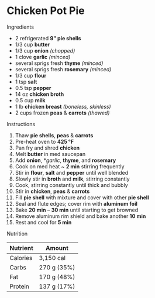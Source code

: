 # Chicken Pot Pie

Ingredients

- 2 refrigerated **9" pie shells**
- 1/3 cup **butter**
- 1/3 cup **onion** *(chopped)*
- 1 clove **garlic** *(minced)*
- several sprigs fresh **thyme** *(minced)*
- several sprigs fresh **rosemary** *(minced)*
- 1/3 cup **flour**
- 1 tsp **salt**
- 0.5 tsp **pepper**
- 14 oz **chicken broth**
- 0.5 cup **milk**
- 1 lb **chicken breast** *(boneless, skinless)*
- 2 cups frozen **peas** & **carrots** *(thawed)*

Instructions

1. Thaw **pie shells**, **peas** & **carrots**
1. Pre-heat oven to **425 °F**
1. Pan fry and shred **chicken**
1. Melt **butter** in med saucepan
1. Add **onion**, **garlic*, **thyme**, and **rosemary**
1. Cook on med heat ~ **2 min** stirring frequently
1. Stir in **flour**, **salt** and **pepper** until well blended
1. Slowly stir in **broth** and **milk**, stirring constantly
1. Cook, stirring constantly until thick and bubbly
1. Stir in **chicken**, **peas** & **carrots**
1. Fill **pie shell** with mixture and cover with other **pie shell**
1. Seal and flute edges; cover rim with **aluminum foil**
1. Bake **20 min** – **30 min** until starting to get browned
1. Remove aluminum rim shield and bake another **10 min**
1. Rest and cool for **5 min**

Nutrition

Nutrient | Amount
---------|------------
Calories | 3,150 cal
Carbs    | 270 g (35%)
Fat      | 170 g (48%)
Protein  | 137 g (17%)
